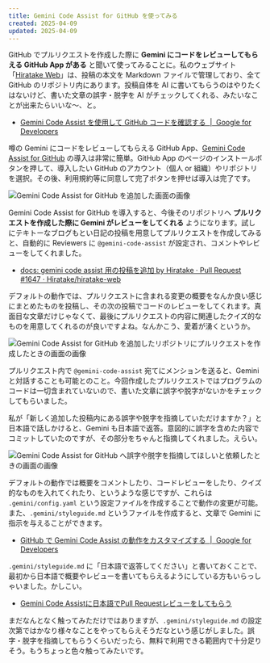 ```yaml
---
title: Gemini Code Assist for GitHub を使ってみる
created: 2025-04-09
updated: 2025-04-09
---
```


GitHub でプルリクエストを作成した際に **Gemini にコードをレビューしてもらえる GitHub App がある** と聞いて使ってみることに。私のウェブサイト「[Hiratake Web](/)」は、投稿の本文を Markdown ファイルで管理しており、全て GitHub のリポジトリ内にあります。投稿自体を AI に書いてもらうのはやりたくはないけど、書いた文章の誤字・脱字を AI がチェックしてくれる、みたいなことが出来たらいいな～、と。

- [Gemini Code Assist を使用して GitHub コードを確認する  |  Google for Developers](https://developers.google.com/gemini-code-assist/docs/review-github-code?hl=ja)

噂の Gemini にコードをレビューしてもらえる GitHub App、[Gemini Code Assist for GitHub](https://github.com/apps/gemini-code-assist) の導入は非常に簡単。GitHub App のページのインストールボタンを押して、導入したい GitHub のアカウント（個人 or 組織）やリポジトリを選択。その後、利用規約等に同意して完了ボタンを押せば導入は完了です。

![Gemini Code Assist for GitHub を追加した画面の画像](0ffd17af-f84e-48b2-2a40-69fccaad6000)

Gemini Code Assist for GitHub を導入すると、今後そのリポジトリへ **プルリクエストを作成した際に Gemini がレビューをしてくれる** ようになります。試しにテキトーなブログもとい日記の投稿を用意してプルリクエストを作成してみると、自動的に Reviewers に `@gemini-code-assist` が設定され、コメントやレビューをしてくれました。

- [docs: gemini code assist 用の投稿を追加 by Hiratake · Pull Request #1647 · Hiratake/hiratake-web](https://github.com/Hiratake/hiratake-web/pull/1647)

デフォルトの動作では、プルリクエストに含まれる変更の概要をなんか良い感じにまとめたものを投稿し、その次の投稿でコードのレビューをしてくれます。真面目な文章だけじゃなくて、最後にプルリクエストの内容に関連したクイズ的なものを用意してくれるのが良いですよね。なんかこう、愛着が湧くというか。

![Gemini Code Assist for GitHub を追加したリポジトリにプルリクエストを作成したときの画面の画像](5e9d4324-d2c6-40d0-c06d-f9467bf70900)

プルリクエスト内で `@gemini-code-assist` 宛てにメンションを送ると、Gemini と対話することも可能とのこと。今回作成したプルリクエストではプログラムのコードは一切含まれていないので、書いた文章に誤字や脱字がないかをチェックしてもらいました。

私が「新しく追加した投稿内にある誤字や脱字を指摘していただけますか？」と日本語で話しかけると、Gemini も日本語で返答。意図的に誤字を含めた内容でコミットしていたのですが、その部分をちゃんと指摘してくれました。えらい。

![Gemini Code Assist for GitHub へ誤字や脱字を指摘してほしいと依頼したときの画面の画像](99aebb88-e264-498a-724b-c8b505435900)

デフォルトの動作では概要をコメントしたり、コードレビューをしたり、クイズ的なものを入れてくれたり、というような感じですが、これらは `.gemini/config.yaml` という設定ファイルを作成することで動作の変更が可能。また、`.gemini/styleguide.md` というファイルを作成すると、文章で Gemini に指示を与えることができます。

- [GitHub で Gemini Code Assist の動作をカスタマイズする  |  Google for Developers](https://developers.google.com/gemini-code-assist/docs/customize-gemini-behavior-github?hl=ja)

`.gemini/styleguide.md` に「日本語で返答してください」と書いておくことで、最初から日本語で概要やレビューを書いてもらえるようにしている方もいらっしゃいました。かしこい。

- [Gemini Code Assistに日本語でPull Requestレビューをしてもらう](https://zenn.dev/mochiokoneru/articles/gemini-code-assist-review-in-japanese)

まだなんとなく触ってみただけではありますが、`.gemini/styleguide.md` の設定次第ではかなり様々なことをやってもらえそうだなという感じがしました。誤字・脱字を指摘してもらうくらいだったら、無料で利用できる範囲内で十分足りそう。もうちょっと色々触ってみたいです。

